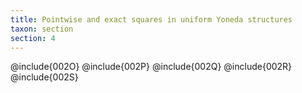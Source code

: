 ```yaml
---
title: Pointwise and exact squares in uniform Yoneda structures
taxon: section
section: 4
---
```


@include{002O}
@include{002P}
@include{002Q}
@include{002R}
@include{002S}